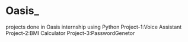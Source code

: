 # Oasis_
projects done in Oasis internship using Python
Project-1:Voice Assistant
Project-2:BMI Calculator
Project-3:PasswordGenetor
